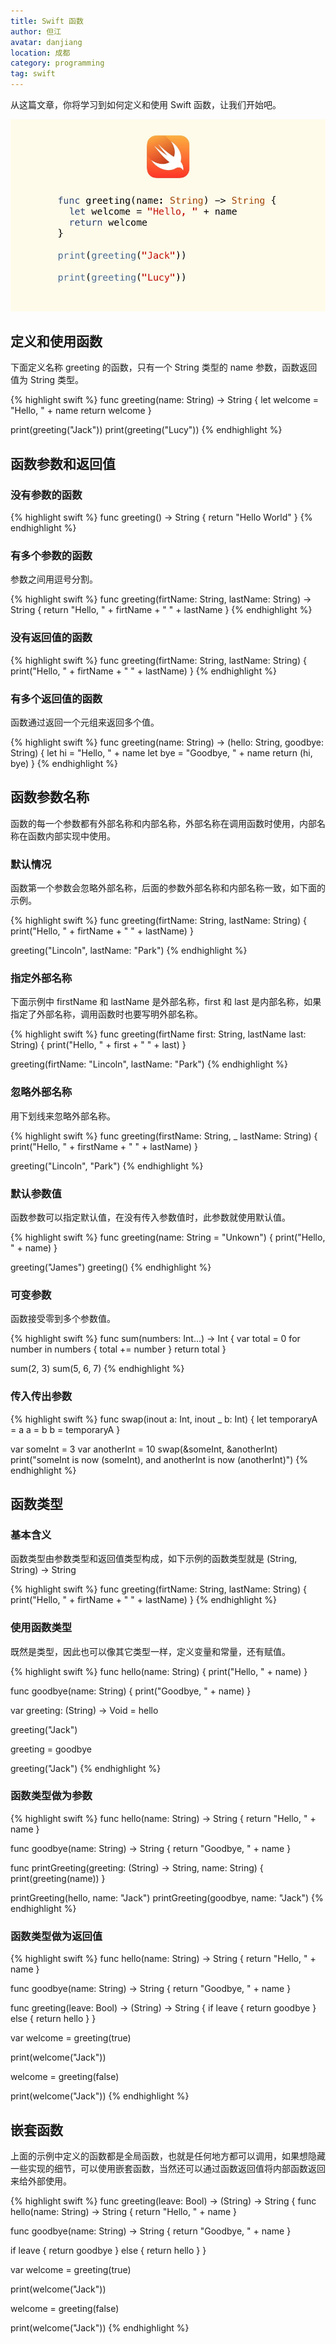 ```yaml
---
title: Swift 函数
author: 但江
avatar: danjiang
location: 成都 
category: programming
tag: swift
---
```


从这篇文章，你将学习到如何定义和使用 Swift 函数，让我们开始吧。

![Swift Functions](/images/swift-functions.jpg)

## 定义和使用函数

下面定义名称 greeting 的函数，只有一个 String 类型的 name 参数，函数返回值为 String 类型。

{% highlight swift %}
func greeting(name: String) -> String {
  let welcome = "Hello, " + name
  return welcome
}

print(greeting("Jack"))
print(greeting("Lucy"))
{% endhighlight %}

## 函数参数和返回值

### 没有参数的函数

{% highlight swift %}
func greeting() -> String {
  return "Hello World"
}
{% endhighlight %}

### 有多个参数的函数

参数之间用逗号分割。

{% highlight swift %}
func greeting(firtName: String, lastName: String) -> String {
  return "Hello, " + firtName + " " + lastName
}
{% endhighlight %}

### 没有返回值的函数

{% highlight swift %}
func greeting(firtName: String, lastName: String) {
  print("Hello, " + firtName + " " + lastName)
}
{% endhighlight %}

### 有多个返回值的函数

函数通过返回一个元组来返回多个值。

{% highlight swift %}
func greeting(name: String) -> (hello: String, goodbye: String) {
  let hi = "Hello, " + name
  let bye = "Goodbye, " + name
  return (hi, bye)
}
{% endhighlight %}

## 函数参数名称

函数的每一个参数都有外部名称和内部名称，外部名称在调用函数时使用，内部名称在函数内部实现中使用。

### 默认情况

函数第一个参数会忽略外部名称，后面的参数外部名称和内部名称一致，如下面的示例。

{% highlight swift %}
func greeting(firtName: String, lastName: String) {
  print("Hello, " + firtName + " " + lastName)
}

greeting("Lincoln", lastName: "Park")
{% endhighlight %}

### 指定外部名称

下面示例中 firstName 和 lastName 是外部名称，first 和 last 是内部名称，如果指定了外部名称，调用函数时也要写明外部名称。

{% highlight swift %}
func greeting(firtName first: String, lastName last: String) {
  print("Hello, " + first + " " + last)
}

greeting(firtName: "Lincoln", lastName: "Park")
{% endhighlight %}

### 忽略外部名称

用下划线来忽略外部名称。

{% highlight swift %}
func greeting(firstName: String, _ lastName: String) {
  print("Hello, " + firstName + " " + lastName)
}

greeting("Lincoln", "Park")
{% endhighlight %}

### 默认参数值

函数参数可以指定默认值，在没有传入参数值时，此参数就使用默认值。

{% highlight swift %}
func greeting(name: String = "Unkown") {
  print("Hello, " + name)
}

greeting("James")
greeting()
{% endhighlight %}

### 可变参数

函数接受零到多个参数值。

{% highlight swift %}
func sum(numbers: Int...) -> Int {
  var total = 0
  for number in numbers {
    total += number
  }
  return total
}

sum(2, 3)
sum(5, 6, 7)
{% endhighlight %}

### 传入传出参数

{% highlight swift %}
func swap(inout a: Int, inout _ b: Int) {
  let temporaryA = a
  a = b
  b = temporaryA
}

var someInt = 3
var anotherInt = 10
swap(&someInt, &anotherInt)
print("someInt is now \(someInt), and anotherInt is now \(anotherInt)")
{% endhighlight %}

## 函数类型

### 基本含义

函数类型由参数类型和返回值类型构成，如下示例的函数类型就是 (String, String) -> String

{% highlight swift %}
func greeting(firtName: String, lastName: String) {
  print("Hello, " + firtName + " " + lastName)
}
{% endhighlight %}

### 使用函数类型

既然是类型，因此也可以像其它类型一样，定义变量和常量，还有赋值。

{% highlight swift %}
func hello(name: String) {
  print("Hello, " + name)
}

func goodbye(name: String) {
  print("Goodbye, " + name)
}

var greeting: (String) -> Void = hello

greeting("Jack")

greeting = goodbye

greeting("Jack")
{% endhighlight %}

### 函数类型做为参数

{% highlight swift %}
func hello(name: String) -> String {
  return "Hello, " + name
}

func goodbye(name: String) -> String {
  return "Goodbye, " + name
}

func printGreeting(greeting: (String) -> String, name: String) {
  print(greeting(name))
}

printGreeting(hello, name: "Jack")
printGreeting(goodbye, name: "Jack")
{% endhighlight %}

### 函数类型做为返回值

{% highlight swift %}
func hello(name: String) -> String {
  return "Hello, " + name
}

func goodbye(name: String) -> String {
  return "Goodbye, " + name
}

func greeting(leave: Bool) -> (String) -> String {
  if leave {
    return goodbye
  } else {
    return hello
  }
}

var welcome = greeting(true)

print(welcome("Jack"))

welcome = greeting(false)

print(welcome("Jack"))
{% endhighlight %}

## 嵌套函数

上面的示例中定义的函数都是全局函数，也就是任何地方都可以调用，如果想隐藏一些实现的细节，可以使用嵌套函数，当然还可以通过函数返回值将内部函数返回来给外部使用。

{% highlight swift %}
func greeting(leave: Bool) -> (String) -> String {
  func hello(name: String) -> String {
    return "Hello, " + name
  }
  
  func goodbye(name: String) -> String {
    return "Goodbye, " + name
  }
  
  if leave {
    return goodbye
  } else {
    return hello
  }
}

var welcome = greeting(true)

print(welcome("Jack"))

welcome = greeting(false)

print(welcome("Jack"))
{% endhighlight %}
